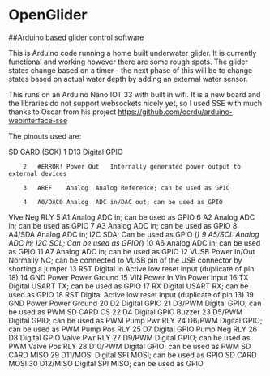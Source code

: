 # OpenGlider
##Arduino based glider control software

This is Arduino code running a home built underwater glider.  It is currently functional and working however
there are some rough spots.  The glider states change based on a timer - the next phase of this will be 
to change states based on actual water depth by adding an external water sensor.

This runs on an Arduino Nano IOT 33 with built in wifi.  It is a new board and the libraries do not support websockets nicely yet, so I used SSE with much thanks to Oscar from his project https://github.com/ocrdu/arduino-webinterface-sse

The pinouts used are:

SD CARD (SCK)	1	D13	Digital	GPIO

		2	#ERROR!	Power Out	Internally generated power output to external devices
		
		3	AREF	Analog	Analog Reference; can be used as GPIO
		
		4	A0/DAC0	Analog	ADC in/DAC out; can be used as GPIO
		
Vlve Neg RLY	5	A1	Analog	ADC in; can be used as GPIO
	            6	A2	Analog	ADC in; can be used as GPIO
	            7	A3	Analog	ADC in; can be used as GPIO
              8	A4/SDA	Analog	ADC in; I2C SDA; Can be used as GPIO (*)
              9	A5/SCL	Analog	ADC in; I2C SCL; Can be used as GPIO(*)
              10	A6	Analog	ADC in; can be used as GPIO
              11	A7	Analog	ADC in; can be used as GPIO
              12	VUSB	Power In/Out	Normally NC; can be connected to VUSB pin of the USB connector by shorting a jumper
              13	RST	Digital In	Active low reset input (duplicate of pin 18)
              14	GND	Power	Power Ground
              15	VIN	Power In	Vin Power input
              16	TX	Digital	USART TX; can be used as GPIO
              17	RX	Digital	USART RX; can be used as GPIO
              18	RST	Digital	Active low reset input (duplicate of pin 13)
              19	GND	Power	Power Ground
              20	D2	Digital	GPIO
              21	D3/PWM	Digital	GPIO; can be used as PWM
SD CARD CS	  22	D4	Digital	GPIO
Buzzer 	      23	D5/PWM	Digital	GPIO; can be used as PWM
Pump Pwr RLY	24	D6/PWM	Digital	GPIO; can be used as PWM
Pump Pos RLY	25	D7	Digital	GPIO
Pump Neg RLY	26	D8	Digital	GPIO
Valve Pwr RLY	27	D9/PWM	Digital	GPIO; can be used as PWM
Valve Pos RLY	28	D10/PWM	Digital	GPIO; can be used as PWM
SD CARD MISO  29	D11/MOSI	Digital	SPI MOSI; can be used as GPIO
SD CARD MOSI  30	D12/MISO	Digital	SPI MISO; can be used as GPIO

